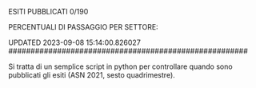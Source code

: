 ESITI PUBBLICATI 0/190 

PERCENTUALI DI PASSAGGIO PER SETTORE:

UPDATED 2023-09-08 15:14:00.826027
###################################################### 

Si tratta di un semplice script in python per controllare quando sono pubblicati gli esiti (ASN 2021, sesto quadrimestre).

